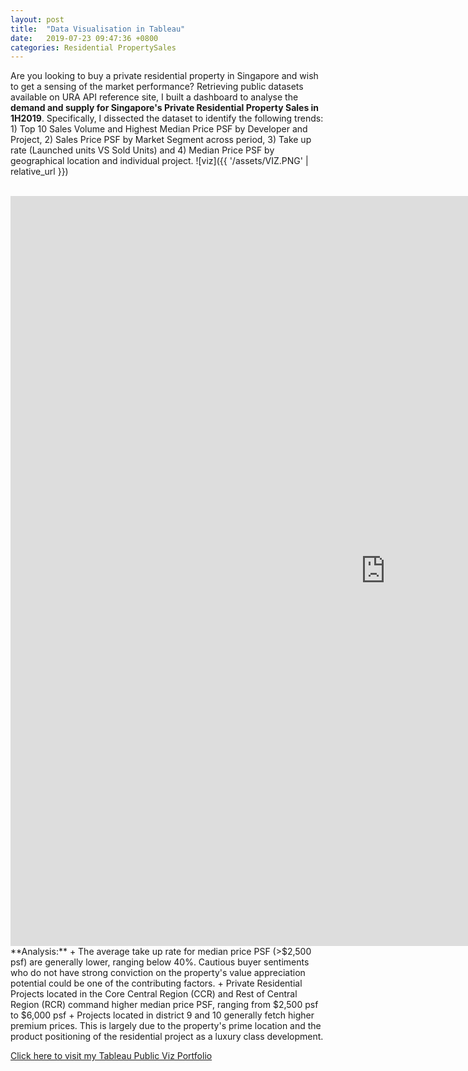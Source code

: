 ```yaml
---
layout: post
title:  "Data Visualisation in Tableau"
date:   2019-07-23 09:47:36 +0800
categories: Residential PropertySales
---
```

Are you looking to buy a private residential property in Singapore and wish to get a sensing of the market performance? Retrieving public datasets available on URA API reference site, I built a dashboard to analyse the **demand and supply for Singapore's Private Residential Property Sales in 1H2019**. Specifically, I dissected the dataset to identify the following trends: 1) Top 10 Sales Volume and Highest Median Price PSF by Developer and Project, 2) Sales Price PSF by Market Segment across period, 3) Take up rate (Launched units VS Sold Units) and 4) Median Price PSF by geographical location and individual project. ![viz]({{ '/assets/VIZ.PNG' | relative_url }}) 

<br>
<iframe seamless frameborder="0" src="https://public.tableau.com/views/SGPrivateResidentialPropertySales1H2019DemandSupply/SingaporePrivateResidentialPropertySales1H2019DemandvsSupply?:embed=y&:display_count=yes&:origin=viz_share_link" width = '1200' height = '1200' scrolling='yes' ></iframe>    

<br>
**Analysis:**
+ The average take up rate for median price PSF (>$2,500 psf) are generally lower, ranging below 40%. Cautious buyer sentiments who do not have strong conviction on the property's value appreciation potential could be one of the contributing factors. 
+ Private Residential Projects located in the Core Central Region (CCR) and Rest of Central Region (RCR) command higher median price PSF, ranging from $2,500 psf to $6,000 psf 
+ Projects located in district 9 and 10 generally fetch higher premium prices. This is largely due to the property's prime location and the product positioning of the residential project as a luxury class development. 
<br>

[Click here to visit my Tableau Public Viz Portfolio][tableau] 

[tableau]: https://public.tableau.com/profile/jamie.lu2833#!/vizhome/SGPrivateResidentialPropertySales1H2019DemandSupply/SingaporePrivateResidentialPropertySales1H2019DemandvsSupply
[urllib]: https://docs.python.org/3/library/urllib.request.html
[BS]: https://www.crummy.com/software/BeautifulSoup/bs4/doc/

